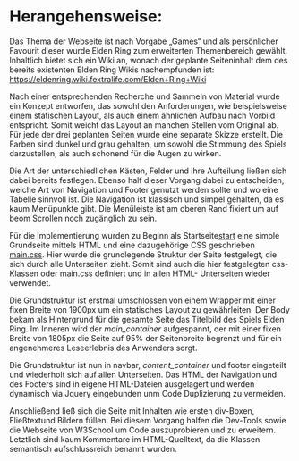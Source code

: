# **Herangehensweise:**

Das Thema der Webseite ist nach Vorgabe „Games“ und als persönlicher Favourit dieser wurde Elden Ring zum erweiterten Themenbereich gewählt. Inhaltlich bietet sich ein Wiki an, wonach der geplante Seiteninhalt dem des bereits existenten Elden Ring Wikis nachempfunden ist: https://eldenring.wiki.fextralife.com/Elden+Ring+Wiki

Nach einer entsprechenden Recherche und Sammeln von Material wurde ein Konzept entworfen, das sowohl den Anforderungen, wie beispielsweise einem statischen Layout, als auch einem ähnlichen Aufbau nach Vorbild entspricht. Somit weicht das Layout an manchen Stellen vom Original ab. Für jede der drei geplanten Seiten wurde eine separate Skizze erstellt. Die Farben sind dunkel und grau gehalten, um sowohl die Stimmung des Spiels darzustellen, als auch schonend für die Augen zu wirken.

Die Art der unterschiedlichen Kästen, Felder und ihre Aufteilung ließen sich dabei bereits festlegen. Ebenso half dieser Vorgang dabei zu entscheiden, welche Art von Navigation und Footer genutzt werden sollte und wo eine Tabelle sinnvoll ist.
Die Navigation ist klassisch und simpel gehalten, da es kaum Menüpunkte gibt. Die Menüleiste ist am oberen Rand fixiert um auf beom Scrollen noch zugänglich zu sein.

Für die Implementierung wurden zu Beginn als Startseite[start](./../index.html) eine simple Grundseite mittels HTML und eine dazugehörige CSS geschrieben [main.css](./../assets/css/main.css). Hier wurde die grundlegende Struktur der Seite festgelegt, die sich durch alle Unterseiten zieht. Somit sind auch die hier festgelegten css-Klassen oder main.css definiert und in allen HTML- Unterseiten wieder verwendet.

Die Grundstruktur ist erstmal umschlossen von einem Wrapper mit einer fixen Breite von 1900px um ein statisches Layout zu gewährleiten. Der Body bekam als Hintergrund für die gesamte Seite das Titelbild des Spiels Elden Ring.
Im Inneren wird der _main_container_ aufgespannt, der mit einer fixen Breite von 1805px die Seite auf 95% der Seitenbreite begrenzt und für ein angenehmeres Leseerlebnis des Anwenders sorgt.

Die Grundstruktur ist nun in navbar, _content_container_ und footer eingeteilt und wiederholt sich auf allen Unterseiten. Das HTML der Navigation und des Footers sind in eigene HTML-Dateien ausgelagert und werden dynamisch via Jquery eingebunden unm Code Duplizierung zu vermeiden.

Anschließend ließ sich die Seite mit Inhalten wie ersten div-Boxen, Fließtextund Bildern füllen. Bei diesem Vorgang halfen die Dev-Tools sowie die Webseite von W3School um Code auszuprobieren und zu erweitern.
Letztlich sind kaum Kommentare im HTML-Quelltext, da die Klassen semantisch aufschlussreich benannt wurden.
